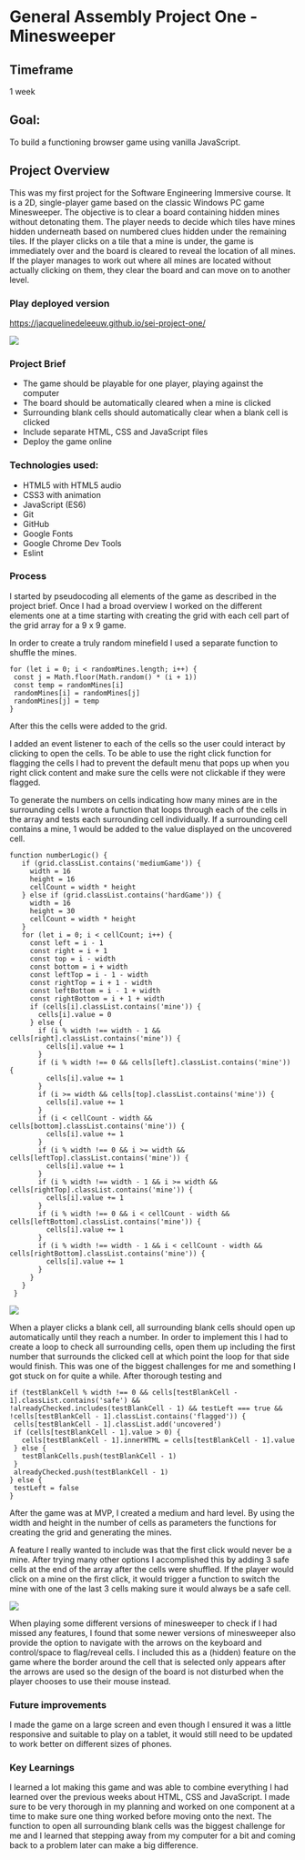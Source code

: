 # General Assembly Project One - Minesweeper

## Timeframe
1 week

## Goal:
To build a functioning browser game using vanilla JavaScript.

## Project Overview
This was my first project for the Software Engineering Immersive course. It is a 2D, single-player game based on the classic Windows PC game Minesweeper. The objective is to clear a board containing hidden mines without detonating them. The player needs to decide which tiles have mines hidden underneath based on numbered clues hidden under the remaining tiles. If the player clicks on a tile that a mine is under, the game is immediately over and the board is cleared to reveal the location of all mines. If the player manages to work out where all mines are located without actually clicking on them, they clear the board and can move on to another level.

### Play deployed version
https://jacquelinedeleeuw.github.io/sei-project-one/

![](minesweeper.gif)

### Project Brief
- The game should be playable for one player, playing against the computer
- The board should be automatically cleared when a mine is clicked
- Surrounding blank cells should automatically clear when a blank cell is clicked
- Include separate HTML, CSS and JavaScript files
- Deploy the game online

### Technologies used:
- HTML5 with HTML5 audio
- CSS3 with animation
- JavaScript (ES6)
- Git
- GitHub
- Google Fonts
- Google Chrome Dev Tools
- Eslint

### Process
I started by pseudocoding all elements of the game as described in the project brief. Once I had a broad overview I worked on the different elements one at a time starting with creating the grid with each cell part of the grid array for a 9 x 9 game.

In order to create a truly random minefield I used a separate function to shuffle the mines. 
```
for (let i = 0; i < randomMines.length; i++) {
 const j = Math.floor(Math.random() * (i + 1))
 const temp = randomMines[i]
 randomMines[i] = randomMines[j]
 randomMines[j] = temp
}
```

After this the cells were added to the grid.

I added an event listener to each of the cells so the user could interact by clicking to open the cells. To be able to use the right click function for flagging the cells I had to prevent the default menu that pops up when you right click content and make sure the cells were not clickable if they were flagged.

To generate the numbers on cells indicating how many mines are in the surrounding cells I wrote a function that loops through each of the cells in the array and tests each surrounding cell individually. If a surrounding cell contains a mine, 1 would be added to the value displayed on the uncovered cell.

```
function numberLogic() {
   if (grid.classList.contains('mediumGame')) {
     width = 16
     height = 16
     cellCount = width * height
   } else if (grid.classList.contains('hardGame')) {
     width = 16
     height = 30
     cellCount = width * height
   }
   for (let i = 0; i < cellCount; i++) {
     const left = i - 1
     const right = i + 1
     const top = i - width
     const bottom = i + width
     const leftTop = i - 1 - width
     const rightTop = i + 1 - width
     const leftBottom = i - 1 + width
     const rightBottom = i + 1 + width
     if (cells[i].classList.contains('mine')) {
       cells[i].value = 0
     } else {
       if (i % width !== width - 1 && cells[right].classList.contains('mine')) {
         cells[i].value += 1
       }
       if (i % width !== 0 && cells[left].classList.contains('mine')) {
         cells[i].value += 1
       }
       if (i >= width && cells[top].classList.contains('mine')) {
         cells[i].value += 1
       }
       if (i < cellCount - width && cells[bottom].classList.contains('mine')) {
         cells[i].value += 1
       }
       if (i % width !== 0 && i >= width && cells[leftTop].classList.contains('mine')) {
         cells[i].value += 1
       }
       if (i % width !== width - 1 && i >= width && cells[rightTop].classList.contains('mine')) {
         cells[i].value += 1
       }
       if (i % width !== 0 && i < cellCount - width && cells[leftBottom].classList.contains('mine')) {
         cells[i].value += 1
       }
       if (i % width !== width - 1 && i < cellCount - width && cells[rightBottom].classList.contains('mine')) {
         cells[i].value += 1
       }
     }
   }
 }
```
![](minesweeper.png)

When a player clicks a blank cell, all surrounding blank cells should open up automatically until they reach a number. In order to implement this I had to create a loop to check all surrounding cells, open them up including the first number that surrounds the clicked cell at which point the loop for that side would finish. This was one of the biggest challenges for me and something I got stuck on for quite a while. After thorough testing and 

```
if (testBlankCell % width !== 0 && cells[testBlankCell - 1].classList.contains('safe') && !alreadyChecked.includes(testBlankCell - 1) && testLeft === true && !cells[testBlankCell - 1].classList.contains('flagged')) {
 cells[testBlankCell - 1].classList.add('uncovered')
 if (cells[testBlankCell - 1].value > 0) {
   cells[testBlankCell - 1].innerHTML = cells[testBlankCell - 1].value
 } else {
   testBlankCells.push(testBlankCell - 1)
 }
 alreadyChecked.push(testBlankCell - 1)
} else {
 testLeft = false
}
```

After the game was at MVP, I created a medium and hard level. By using the width and height in the number of cells as parameters the functions for creating the grid and generating the mines.

A feature I really wanted to include was that the first click would never be a mine. After trying many other options I accomplished this by adding 3 safe cells at the end of the array after the cells were shuffled. If the player would click on a mine on the first click, it would trigger a function to switch the mine with one of the last 3 cells making sure it would always be a safe cell.

![](gameover.png)

When playing some different versions of minesweeper to check if I had missed any features, I found that some newer versions of minesweeper also provide the option to navigate with the arrows on the keyboard and control/space to flag/reveal cells. I included this as a (hidden) feature on the game where the border around the cell that is selected only appears after the arrows are used so the design of the board is not disturbed when the player chooses to use their mouse instead.

### Future improvements
I made the game on a large screen and even though I ensured it was a little responsive and suitable to play on a tablet, it would still need to be updated to work better on different sizes of phones.

### Key Learnings
I learned a lot making this game and was able to combine everything I had learned over the previous weeks about HTML, CSS and JavaScript. I made sure to be very thorough in my planning and worked on one component at a time to make sure one thing worked before moving onto the next. The function to open all surrounding blank cells was the biggest challenge for me and I learned that stepping away from my computer for a bit and coming back to a problem later can make a big difference.

 
 

